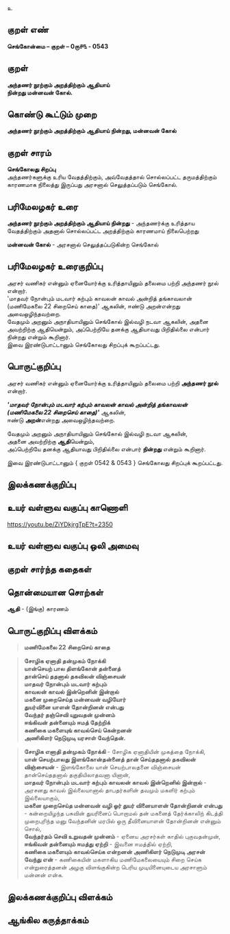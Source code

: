 உ

## குறள் எண் 

**செங்கோன்மை  – குறள் – 0ரு௪௩ - 0543**  

## குறள் 

**அந்தணர் நூற்கும் அறத்திற்கும் ஆதியாய்  
நின்றது மன்னவன் கோல்.**  

## கொண்டு கூட்டும் முறை

**அந்தணர் நூற்கும் அறத்திற்கும் ஆதியாய் நின்றது, மன்னவன் கோல்**  

## குறள் சாரம் 

**செங்கோலது சிறப்பு**   
அந்தணர்களுக்கு உரிய வேதத்திற்கும், அவ்வேதத்தால் சொல்லப்பட்ட தருமத்திற்கும் காரணமாக நிலைத்து இருப்பது அரசனால் செலுத்தப்படும் செங்கோல்.

## பரிமேலழகர் உரை

**அந்தணர் நூற்கும் அறத்திற்கும் ஆதியாய் நின்றது** - அந்தணர்க்கு உரித்தாய வேதத்திற்கும் அதனால் சொல்லப்பட்ட அறத்திற்கும் காரணமாய் நிலைபெற்றது  

**மன்னவன் கோல்** - அரசனால் செலுத்தப்படுகின்ற செங்கோல் 

## பரிமேலழகர் உரைகுறிப்பு   

அரசர் வணிகர் என்னும் ஏனையோர்க்கு உரித்தாயினும் தலைமை பற்றி அந்தணர் நூல் என்றார்.  
'மாதவர் நோன்பும் மடவார் கற்பும் காவலன் காவல் அன்றித் தங்காவலான் (மணிமேகலை 22 சிறைசெய் காதை)' ஆகலின், ஈண்டு அறன்என்றது அவைஒழிந்தவற்றை.  
வேதமும் அறனும் அநாதியாயினும் செங்கோல் இல்வழி நடவா ஆகலின், அதனை அவற்றிற்கு ஆதியென்றும், அப்பெற்றியே தனக்கு ஆதியாவது பிறிதில்லை என்பார் நின்றது என்றும் கூறினார்.  
இவை இரண்டுபாட்டானும் செங்கோலது சிறப்புக் கூறப்பட்டது.    

## பொருட்குறிப்பு 

அரசர் வணிகர் என்னும் ஏனையோர்க்கு உரித்தாயினும் தலைமை பற்றி **அந்தணர் நூல்** என்றார்.  

_**'மாதவர் நோன்பும் மடவார் கற்பும் காவலன் காவல் அன்றித் தங்காவலன் (மணிமேகலை 22 சிறைசெய் காதை)'**_ ஆகலின்,  
ஈண்டு **அறன்**என்றது அவைஒழிந்தவற்றை.  

வேதமும் அறனும் அநாதியாயினும் செங்கோல் இல்வழி நடவா ஆகலின்,  
அதனை அவற்றிற்கு **ஆதி**யென்றும்,  
அப்பெற்றியே தனக்கு ஆதியாவது பிறிதில்லை என்பார் **நின்றது** என்றும் கூறினார்.  

இவை இரண்டுபாட்டானும் { குறள் 0542 & 0543 } செங்கோலது சிறப்புக் கூறப்பட்டது.   

## இலக்கணக்குறிப்பு  


## உயர் வள்ளுவ வகுப்பு காணொளி

https://youtu.be/ZiYDkjrgTpE?t=2350

## உயர் வள்ளுவ வகுப்பு ஒலி அமைவு 

 
## குறள் சார்ந்த கதைகள் 


## தொன்மையான சொற்கள்

**ஆதி** - (இங்கு) காரணம்

## பொருட்குறிப்பு விளக்கம்

>**மணிமேகலை 22 சிறைசெய் காதை** 

>**சோழிக ஏனாதி தன்முகம் நோக்கி  
>யான்செயற் பால திளங்கோன் தன்னைத்  
>தான்செய் ததனால் தகவிலன் விஞ்சையன்  
>மாதவர் நோன்பும் மடவார் கற்பும்  
>காவலன் காவல் இன்றெனின் இன்றால்  
>மகனை முறைசெய்த மன்னவன் வழியோர்  
>துயர்வினை யாளன் தோன்றினன் என்பது  
>வேந்தர் தஞ்செவி யுறுவதன் முன்னம்  
>ஈங்கிவன் தன்னையும் ஈமத் தேற்றிக்  
>கணிகை மகளையுங் காவல்செய் கென்றனன்  
>அணிகிளர் நெடுமுடி யரசாள் வேந்தென்.**  

>**சோழிக எனாதி தன்முகம் நோக்கி** - சோழிக ஏனாதியின் முகத்தை நோக்கி,  
>**யான் செயற்பாலது இளங்கோன்தன்னைத் தான் செய்ததனால் தகவிலன் விஞ்சையன்** - இளங்கோலை யான் செயற்பாலதனை விஞ்சையன் தான்செய்ததனால் தகுதியிலாதவனா யினான்,  
>**மாதவர் நோன்பும் மடவார் கற்பும் காவலன் காவல் இன்றெனில் இன்றால்** - அரசனது காவல் இல்லையானால் தாபதர்களின் தவமும் மகளிர் கற்பும் இல்லையாகும்,  
>**மகனை முறைசெய்த மன்னவன் வழி ஓர் துயர் வினையாளன் தோன்றினன் என்பது** - கன்றையிழந்த பசுவின் துயரினைப் பொறாமல் தன் மகனைத் தேர்க்காலிற் கிடத்தி முறைபுரிந்த மனு வேந்தனின் மரபில் ஒரு தீவினையாளன் தோன்றினன் என்னும் சொல்,  
>**வேந்தர்தம் செவி உறுவதன் முன்னம்** - ஏனைய அரசர்கள் காதில் புகுவதன்முன்,  
>**ஈங்கிவன் தன்னையும் ஈமத்து ஏற்றி** - இவனை ஈமத்தில் ஏற்றி,  
>**கணிகை மகளையும் காவல்செய்க என்றனன் அணிகிளர் நெடுமுடி அரசன் வேந்து என்** - கணிகையின் மகளாகிய மணிமேகலையையும் சிறை செய்க என்றுரைத்தனன் அழகு விளங்குகின்ற பெரிய முடியினையுடைய அரசாளும் மன்னன் என்க.

## இலக்கணக்குறிப்பு விளக்கம்


## ஆங்கில கருத்தாக்கம் 


